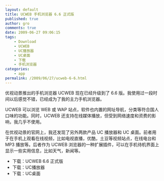 ```yaml
---
layout: default
title: UCWEB 手机浏览器 6.6 正式版
published: true
author: gro
comments: true
date: 2009-06-27 09:06:15
tags:
    - Download
    - UCWEB
    - UC播放器
    - UC桌面
    - 下载
    - 手机浏览器
categories:
    - app
permalink: /2009/06/27/ucweb-6-6.html
---
```

优视动景推出的手机浏览器 UCWEB 现在已经升级到了 6.6 版。我使用过一段时间以后感觉不错，已经成为了我的主力手机浏览器。

UCWEB 可以浏览 WEB 或 WAP 站点，软件也内置的网址导航，分类等符合国人口味的功能。同时，UCWEB 还支持在线媒体播放，但受到网络速度和资费的影响，我几乎不使用。

在优视动景的官网上，我还发现了另外两款产品 UC 播放器和 UC 桌面。前者用于在手机上观看在线视频，比如电视直播，优酷，土豆等视频站点，在线电台和 MP3 播放等。后者作为 UCWEB 浏览器的一种扩展插件，可以在手机待机界面上显示一些实用信息，比如天气，新闻等。

  * 下载：UCWEB 6.6 正式版
  * 下载：UC播放器
  * 下载：UC桌面